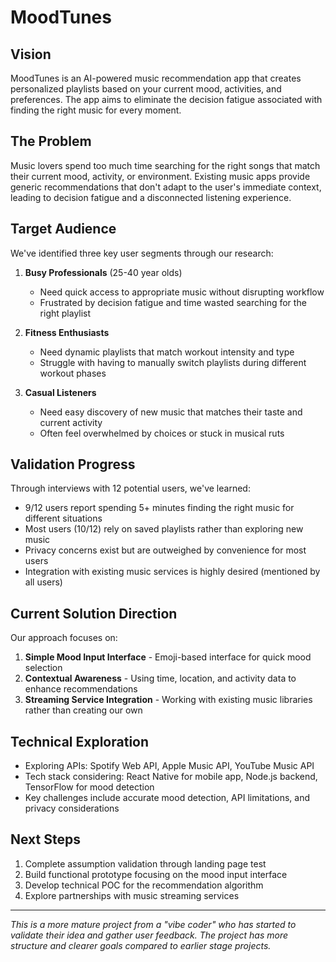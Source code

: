 # MoodTunes

## Vision
MoodTunes is an AI-powered music recommendation app that creates personalized playlists based on your current mood, activities, and preferences. The app aims to eliminate the decision fatigue associated with finding the right music for every moment.

## The Problem
Music lovers spend too much time searching for the right songs that match their current mood, activity, or environment. Existing music apps provide generic recommendations that don't adapt to the user's immediate context, leading to decision fatigue and a disconnected listening experience.

## Target Audience
We've identified three key user segments through our research:

1. **Busy Professionals** (25-40 year olds)
   - Need quick access to appropriate music without disrupting workflow
   - Frustrated by decision fatigue and time wasted searching for the right playlist

2. **Fitness Enthusiasts**
   - Need dynamic playlists that match workout intensity and type
   - Struggle with having to manually switch playlists during different workout phases

3. **Casual Listeners**
   - Need easy discovery of new music that matches their taste and current activity
   - Often feel overwhelmed by choices or stuck in musical ruts

## Validation Progress
Through interviews with 12 potential users, we've learned:
- 9/12 users report spending 5+ minutes finding the right music for different situations
- Most users (10/12) rely on saved playlists rather than exploring new music
- Privacy concerns exist but are outweighed by convenience for most users
- Integration with existing music services is highly desired (mentioned by all users)

## Current Solution Direction
Our approach focuses on:
1. **Simple Mood Input Interface** - Emoji-based interface for quick mood selection
2. **Contextual Awareness** - Using time, location, and activity data to enhance recommendations
3. **Streaming Service Integration** - Working with existing music libraries rather than creating our own

## Technical Exploration
- Exploring APIs: Spotify Web API, Apple Music API, YouTube Music API
- Tech stack considering: React Native for mobile app, Node.js backend, TensorFlow for mood detection
- Key challenges include accurate mood detection, API limitations, and privacy considerations

## Next Steps
1. Complete assumption validation through landing page test
2. Build functional prototype focusing on the mood input interface
3. Develop technical POC for the recommendation algorithm
4. Explore partnerships with music streaming services

---

*This is a more mature project from a "vibe coder" who has started to validate their idea and gather user feedback. The project has more structure and clearer goals compared to earlier stage projects.*